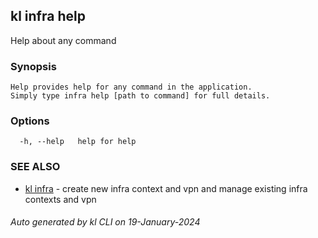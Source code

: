 ## kl infra help

Help about any command

### Synopsis

```
Help provides help for any command in the application.
Simply type infra help [path to command] for full details.
```

### Options

```
  -h, --help   help for help
```

### SEE ALSO

* [kl infra](kl_infra.md)  - create new infra context and vpn and manage existing infra contexts and vpn

###### Auto generated by kl CLI on 19-January-2024
